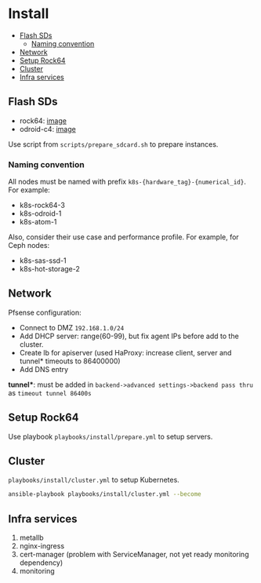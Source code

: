 # Install <!-- omit in toc -->

- [Flash SDs](#flash-sds)
  - [Naming convention](#naming-convention)
- [Network](#network)
- [Setup Rock64](#setup-rock64)
- [Cluster](#cluster)
- [Infra services](#infra-services)

## Flash SDs

- rock64: [image](https://www.armbian.com/rock64/)
- odroid-c4: [image](https://www.armbian.com/odroid-c4/)

Use script from `scripts/prepare_sdcard.sh` to prepare instances.

### Naming convention

All nodes must be named with prefix `k8s-{hardware_tag}-{numerical_id}`.
For example:

- k8s-rock64-3
- k8s-odroid-1
- k8s-atom-1

Also, consider their use case and performance profile. For example, for Ceph nodes:

- k8s-sas-ssd-1
- k8s-hot-storage-2

## Network

Pfsense configuration:

- Connect to DMZ `192.168.1.0/24`
- Add DHCP server: range(60-99), but fix agent IPs before add to the cluster.
- Create lb for apiserver (used HaProxy: increase client, server and tunnel* timeouts to 86400000)
- Add DNS entry

**tunnel\***: must be added in `backend->advanced settings->backend pass thru` as
`timeout tunnel 86400s`


## Setup Rock64

Use playbook `playbooks/install/prepare.yml` to setup servers.

## Cluster

`playbooks/install/cluster.yml` to setup Kubernetes.

```bash
ansible-playbook playbooks/install/cluster.yml --become
```

## Infra services

1. metallb
1. nginx-ingress
1. cert-manager (problem with ServiceManager, not yet ready monitoring dependency)
1. monitoring
